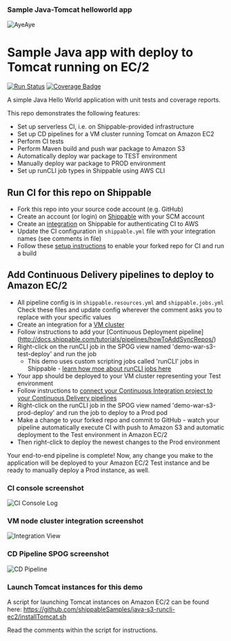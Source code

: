 ### Sample Java-Tomcat helloworld app

![AyeAye](https://github.com/shippableSamples/node-build-push-docker-hub/blob/master/public/resources/images/captain.png)

# Sample Java app with deploy to Tomcat running on EC/2
[![Run Status](https://api.shippable.com/projects/5885ecca11c45a1000af5760/badge?branch=master)](https://app.shippable.com/projects/5885ecca11c45a1000af5760)
[![Coverage Badge](https://api.shippable.com/projects/5885ecca11c45a1000af5760/coverageBadge?branch=master)](https://app.shippable.com/projects/5885ecca11c45a1000af5760)


A simple Java Hello World application with unit tests and coverage reports.

This repo demonstrates the following features:
* Set up serverless CI, i.e. on Shippable-provided infrastructure
* Set up CD pipelines for a VM cluster running Tomcat on Amazon EC2
* Perform CI tests
* Perform Maven build and push war package to Amazon S3
* Automatically deploy war package to TEST environment 
* Manually deploy war package to PROD environment 
* Set up runCLI job types in Shippable using AWS CLI

## Run CI for this repo on Shippable
* Fork this repo into your source code account (e.g. GitHub)
* Create an account (or login) on [Shippable](www.shippable.com) with your SCM account
* Create an [integration](http://docs.shippable.com/integrations/imageRegistries/ecr/) 
on Shippable for authenticating CI to AWS
* Update the CI configuration in `shippable.yml` file with your integration names 
(see comments in file)
* Follow these [setup instructions](http://docs.shippable.com/ci/runFirstBuild/) 
to enable your forked repo for CI and run a build 

## Add Continuous Delivery pipelines to deploy to Amazon EC/2

* All pipeline config is in `shippable.resources.yml` and `shippable.jobs.yml` 
Check these files and update config wherever the comment asks you to replace 
with your specific values
* Create an integration for a [VM cluster](http://docs.shippable.com/integrations/deploy/nodeCluster)
* Follow instructions to add your [Continuous Deployment pipeline]
(http://docs.shippable.com/tutorials/pipelines/howToAddSyncRepos/)
* Right-click on the runCLI job in the SPOG view named 'demo-war-s3-test-deploy' 
and run the job
  * This demo uses custom scripting jobs called 'runCLI' jobs in Shippable - 
  [learn how moe about runCLI jobs here](http://docs.shippable.com/pipelines/jobs/runCLI/) 
* Your app should be deployed to your VM cluster representing your Test environment
* Follow instructions to [connect your Continuous Integration project to your 
Continuous Delivery pipelines](http://docs.shippable.com/tutorials/pipelines/connectingCiPipelines/)
* Right-click on the runCLI job in the SPOG view named 'demo-war-s3-prod-deploy'
and run the job to deploy to a Prod pod
* Make a change to your forked repo and commit to GitHub - watch your pipeline 
automatically execute CI with push to Amazon S3 and automatic deployment to the 
Test environment in Amazon EC/2
* Then right-click to deploy the newest changes to the Prod environment

Your end-to-end pipeline is complete! Now, any change you make to the application 
will be deployed to your Amazon EC/2 Test instance and be ready to manually deploy a 
Prod instance, as well.

### CI console screenshot
![CI Console Log](https://github.com/shippableSamples/java-s3-runcli-ec2/blob/master/resources/images/java-s3-ec2-CI.png)

### VM node cluster integration screenshot
![Integration View](https://github.com/shippableSamples/java-s3-runcli-ec2/blob/master/resources/images/java-s3-ec2-vm-integration.png)

### CD Pipeline SPOG screenshot
![CD Pipeline](https://github.com/shippableSamples/java-s3-runcli-ec2/blob/master/resources/images/java-s3-ec2-CD.png)

### Launch Tomcat instances for this demo

A script for launching Tomcat instances on Amazon EC/2 can be found here:
https://github.com/shippableSamples/java-s3-runcli-ec2/installTomcat.sh

Read the comments within the script for instructions.

